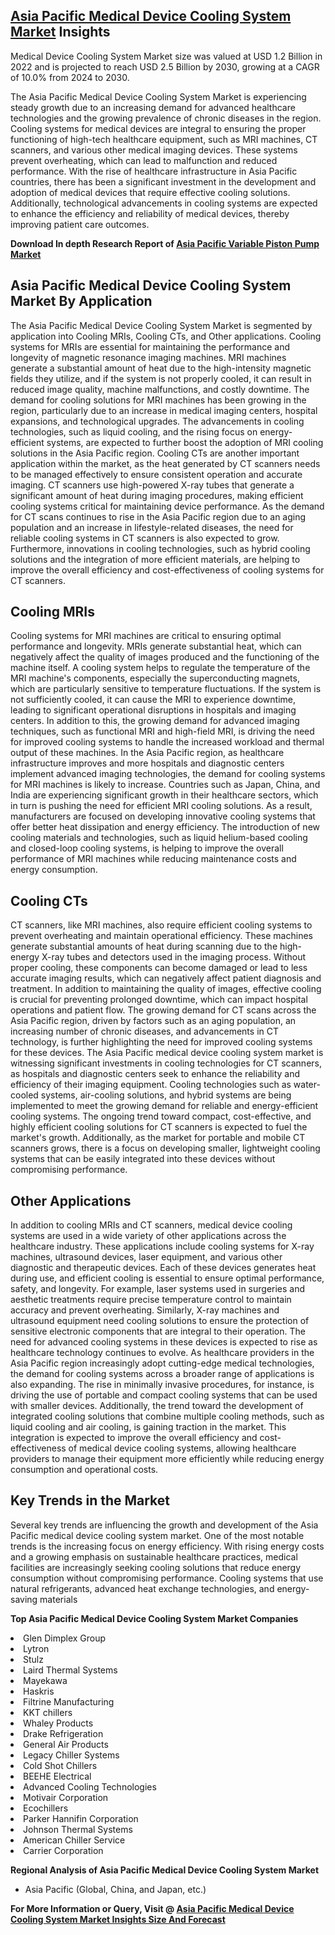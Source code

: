 <h2><a href="https://www.verifiedmarketreports.com/download-sample/?rid=433964&amp;utm_source=Github-Feb&amp;utm_medium=225" target="_blank">Asia Pacific Medical Device Cooling System Market</a> Insights</h2><p>Medical Device Cooling System Market size was valued at USD 1.2 Billion in 2022 and is projected to reach USD 2.5 Billion by 2030, growing at a CAGR of 10.0% from 2024 to 2030.</p><p><p>The Asia Pacific Medical Device Cooling System Market is experiencing steady growth due to an increasing demand for advanced healthcare technologies and the growing prevalence of chronic diseases in the region. Cooling systems for medical devices are integral to ensuring the proper functioning of high-tech healthcare equipment, such as MRI machines, CT scanners, and various other medical imaging devices. These systems prevent overheating, which can lead to malfunction and reduced performance. With the rise of healthcare infrastructure in Asia Pacific countries, there has been a significant investment in the development and adoption of medical devices that require effective cooling solutions. Additionally, technological advancements in cooling systems are expected to enhance the efficiency and reliability of medical devices, thereby improving patient care outcomes. <p><strong>Download In depth Research Report of <a href="https://www.verifiedmarketreports.com/download-sample/?rid=236118&amp;utm_source=Pulse-Dec&amp;utm_medium=225" target="_blank">Asia Pacific Variable Piston Pump Market</a></strong></p></p> <h2>Asia Pacific Medical Device Cooling System Market By Application</h2> <p>The Asia Pacific Medical Device Cooling System Market is segmented by application into Cooling MRIs, Cooling CTs, and Other applications. Cooling systems for MRIs are essential for maintaining the performance and longevity of magnetic resonance imaging machines. MRI machines generate a substantial amount of heat due to the high-intensity magnetic fields they utilize, and if the system is not properly cooled, it can result in reduced image quality, machine malfunctions, and costly downtime. The demand for cooling solutions for MRI machines has been growing in the region, particularly due to an increase in medical imaging centers, hospital expansions, and technological upgrades. The advancements in cooling technologies, such as liquid cooling, and the rising focus on energy-efficient systems, are expected to further boost the adoption of MRI cooling solutions in the Asia Pacific region. Cooling CTs are another important application within the market, as the heat generated by CT scanners needs to be managed effectively to ensure consistent operation and accurate imaging. CT scanners use high-powered X-ray tubes that generate a significant amount of heat during imaging procedures, making efficient cooling systems critical for maintaining device performance. As the demand for CT scans continues to rise in the Asia Pacific region due to an aging population and an increase in lifestyle-related diseases, the need for reliable cooling systems in CT scanners is also expected to grow. Furthermore, innovations in cooling technologies, such as hybrid cooling solutions and the integration of more efficient materials, are helping to improve the overall efficiency and cost-effectiveness of cooling systems for CT scanners. <h2>Cooling MRIs</h2> <p>Cooling systems for MRI machines are critical to ensuring optimal performance and longevity. MRIs generate substantial heat, which can negatively affect the quality of images produced and the functioning of the machine itself. A cooling system helps to regulate the temperature of the MRI machine's components, especially the superconducting magnets, which are particularly sensitive to temperature fluctuations. If the system is not sufficiently cooled, it can cause the MRI to experience downtime, leading to significant operational disruptions in hospitals and imaging centers. In addition to this, the growing demand for advanced imaging techniques, such as functional MRI and high-field MRI, is driving the need for improved cooling systems to handle the increased workload and thermal output of these machines. In the Asia Pacific region, as healthcare infrastructure improves and more hospitals and diagnostic centers implement advanced imaging technologies, the demand for cooling systems for MRI machines is likely to increase. Countries such as Japan, China, and India are experiencing significant growth in their healthcare sectors, which in turn is pushing the need for efficient MRI cooling solutions. As a result, manufacturers are focused on developing innovative cooling systems that offer better heat dissipation and energy efficiency. The introduction of new cooling materials and technologies, such as liquid helium-based cooling and closed-loop cooling systems, is helping to improve the overall performance of MRI machines while reducing maintenance costs and energy consumption. <h2>Cooling CTs</h2> <p>CT scanners, like MRI machines, also require efficient cooling systems to prevent overheating and maintain operational efficiency. These machines generate substantial amounts of heat during scanning due to the high-energy X-ray tubes and detectors used in the imaging process. Without proper cooling, these components can become damaged or lead to less accurate imaging results, which can negatively affect patient diagnosis and treatment. In addition to maintaining the quality of images, effective cooling is crucial for preventing prolonged downtime, which can impact hospital operations and patient flow. The growing demand for CT scans across the Asia Pacific region, driven by factors such as an aging population, an increasing number of chronic diseases, and advancements in CT technology, is further highlighting the need for improved cooling systems for these devices. The Asia Pacific medical device cooling system market is witnessing significant investments in cooling technologies for CT scanners, as hospitals and diagnostic centers seek to enhance the reliability and efficiency of their imaging equipment. Cooling technologies such as water-cooled systems, air-cooling solutions, and hybrid systems are being implemented to meet the growing demand for reliable and energy-efficient cooling systems. The ongoing trend toward compact, cost-effective, and highly efficient cooling solutions for CT scanners is expected to fuel the market's growth. Additionally, as the market for portable and mobile CT scanners grows, there is a focus on developing smaller, lightweight cooling systems that can be easily integrated into these devices without compromising performance. <h2>Other Applications</h2> <p>In addition to cooling MRIs and CT scanners, medical device cooling systems are used in a wide variety of other applications across the healthcare industry. These applications include cooling systems for X-ray machines, ultrasound devices, laser equipment, and various other diagnostic and therapeutic devices. Each of these devices generates heat during use, and efficient cooling is essential to ensure optimal performance, safety, and longevity. For example, laser systems used in surgeries and aesthetic treatments require precise temperature control to maintain accuracy and prevent overheating. Similarly, X-ray machines and ultrasound equipment need cooling solutions to ensure the protection of sensitive electronic components that are integral to their operation. The need for advanced cooling systems in these devices is expected to rise as healthcare technology continues to evolve. As healthcare providers in the Asia Pacific region increasingly adopt cutting-edge medical technologies, the demand for cooling systems across a broader range of applications is also expanding. The rise in minimally invasive procedures, for instance, is driving the use of portable and compact cooling systems that can be used with smaller devices. Additionally, the trend toward the development of integrated cooling solutions that combine multiple cooling methods, such as liquid cooling and air cooling, is gaining traction in the market. This integration is expected to improve the overall efficiency and cost-effectiveness of medical device cooling systems, allowing healthcare providers to manage their equipment more efficiently while reducing energy consumption and operational costs. <h2>Key Trends in the Market</h2> <p>Several key trends are influencing the growth and development of the Asia Pacific medical device cooling system market. One of the most notable trends is the increasing focus on energy efficiency. With rising energy costs and a growing emphasis on sustainable healthcare practices, medical facilities are increasingly seeking cooling solutions that reduce energy consumption without compromising performance. Cooling systems that use natural refrigerants, advanced heat exchange technologies, and energy-saving materials</p><p><strong>Top Asia Pacific Medical Device Cooling System Market Companies</strong></p><div data-test-id=""><p><li>Glen Dimplex Group</li><li> Lytron</li><li> Stulz</li><li> Laird Thermal Systems</li><li> Mayekawa</li><li> Haskris</li><li> Filtrine Manufacturing</li><li> KKT chillers</li><li> Whaley Products</li><li> Drake Refrigeration</li><li> General Air Products</li><li> Legacy Chiller Systems</li><li> Cold Shot Chillers</li><li> BEEHE Electrical</li><li> Advanced Cooling Technologies</li><li> Motivair Corporation</li><li> Ecochillers</li><li> Parker Hannifin Corporation</li><li> Johnson Thermal Systems</li><li> American Chiller Service</li><li> Carrier Corporation</li></p><div><strong>Regional Analysis of&nbsp;Asia Pacific Medical Device Cooling System Market</strong></div><ul><li dir="ltr"><p dir="ltr">Asia Pacific (Global, China, and Japan, etc.)</p></li></ul><p><strong>For More Information or Query, Visit @&nbsp;</strong><strong><a href="https://www.verifiedmarketreports.com/product/medical-device-cooling-system-market/?utm_source=Github-Feb&amp;utm_medium=225" target="_blank">Asia Pacific Medical Device Cooling System Market Insights Size And Forecast</a></strong></p></div><h2>&nbsp;</h2><div data-test-id="">&nbsp;</div>
